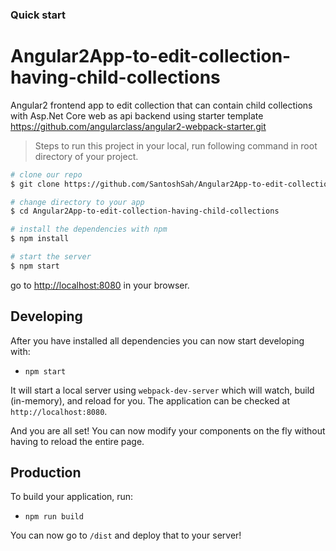 ### Quick start

# Angular2App-to-edit-collection-having-child-collections
Angular2 frontend app to edit collection that can contain child collections with Asp.Net Core web as api backend using starter template https://github.com/angularclass/angular2-webpack-starter.git

> Steps to run this project in your local, run following command in root directory of your project.

```bash
# clone our repo
$ git clone https://github.com/SantoshSah/Angular2App-to-edit-collection-having-child-collections Angular2App-to-edit-collection-having-child-collections

# change directory to your app
$ cd Angular2App-to-edit-collection-having-child-collections

# install the dependencies with npm
$ npm install

# start the server
$ npm start
```
go to [http://localhost:8080](http://localhost:8080) in your browser.


## Developing

After you have installed all dependencies you can now start developing with:

* `npm start`

It will start a local server using `webpack-dev-server` which will watch, build (in-memory), and reload for you. The application can be checked at `http://localhost:8080`.

And you are all set! You can now modify your components on the fly without having to reload the entire page.

## Production

To build your application, run:

* `npm run build`

You can now go to `/dist` and deploy that to your server!


